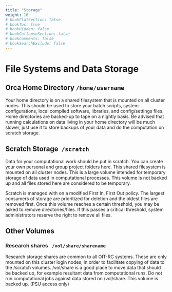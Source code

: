 ```yaml
---
title: "Storage"
weight: 10
# bookFlatSection: false
# bookToc: true
# bookHidden: false
# bookCollapseSection: false
# bookComments: false
# bookSearchExclude: false
---
```


# File Systems and Data Storage

## Orca Home Directory `/home/username`

Your home directory is on a shared filesystem that is mounted on all cluster nodes.
This should be used to store your batch scripts, system configurations, local compiled software, libraries, and config/settings files.
Home directories are backed-up to tape on a nightly basis.
Be advised that running calculations on data living in your home directory will be much slower, just use it to store backups of your data and do the computation on scratch storage.

## Scratch Storage  `/scratch`

Data for your computational work should be put in scratch.
You can create your own personal and group project folders here.
This shared filesystem is mounted on all cluster nodes.
This is a large volume intended for temporary storage of data used in computational processes.
This volume is not backed up and all files stored here are considered to be temporary.  

Scratch is managed with on a modified First In, First Out policy.
The largest consumers of storage are prioritized for deletion and the oldest files are removed first.
Once this volume reaches a certain threshold, you may be asked to remove directories/files.
If this passes a critical threshold, system administrators reserve the right to remove all files.

## Other Volumes

### Research shares ` /vol/share/sharename`

Research storage shares are common to all OIT-RC systems.
These are only mounted on this cluster login nodes, in order to facilitate copying of data to the /scratch volumes.
/vol/share is a good place to move data that should be backed up, for example resultant data from computational runs. Do not run computational jobs against data stored on /vol/share. This volume is backed up.
(PSU access only)
